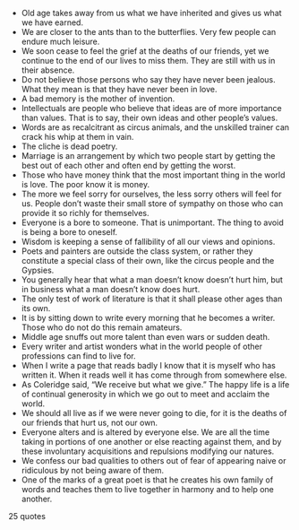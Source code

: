  - Old age takes away from us what we have inherited and gives us what we have earned.
 - We are closer to the ants than to the butterflies. Very few people can endure much leisure.
 - We soon cease to feel the grief at the deaths of our friends, yet we continue to the end of our lives to miss them. They are still with us in their absence.
 - Do not believe those persons who say they have never been jealous. What they mean is that they have never been in love.
 - A bad memory is the mother of invention.
 - Intellectuals are people who believe that ideas are of more importance than values. That is to say, their own ideas and other people’s values.
 - Words are as recalcitrant as circus animals, and the unskilled trainer can crack his whip at them in vain.
 - The cliche is dead poetry.
 - Marriage is an arrangement by which two people start by getting the best out of each other and often end by getting the worst.
 - Those who have money think that the most important thing in the world is love. The poor know it is money.
 - The more we feel sorry for ourselves, the less sorry others will feel for us. People don’t waste their small store of sympathy on those who can provide it so richly for themselves.
 - Everyone is a bore to someone. That is unimportant. The thing to avoid is being a bore to oneself.
 - Wisdom is keeping a sense of fallibility of all our views and opinions.
 - Poets and painters are outside the class system, or rather they constitute a special class of their own, like the circus people and the Gypsies.
 - You generally hear that what a man doesn’t know doesn’t hurt him, but in business what a man doesn’t know does hurt.
 - The only test of work of literature is that it shall please other ages than its own.
 - It is by sitting down to write every morning that he becomes a writer. Those who do not do this remain amateurs.
 - Middle age snuffs out more talent than even wars or sudden death.
 - Every writer and artist wonders what in the world people of other professions can find to live for.
 - When I write a page that reads badly I know that it is myself who has written it. When it reads well it has come through from somewhere else.
 - As Coleridge said, “We receive but what we give.” The happy life is a life of continual generosity in which we go out to meet and acclaim the world.
 - We should all live as if we were never going to die, for it is the deaths of our friends that hurt us, not our own.
 - Everyone alters and is altered by everyone else. We are all the time taking in portions of one another or else reacting against them, and by these involuntary acquisitions and repulsions modifying our natures.
 - We confess our bad qualities to others out of fear of appearing naive or ridiculous by not being aware of them.
 - One of the marks of a great poet is that he creates his own family of words and teaches them to live together in harmony and to help one another.

25 quotes